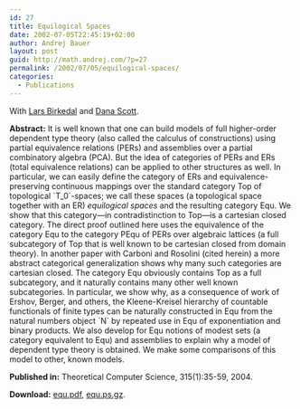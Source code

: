 ```yaml
---
id: 27
title: Equilogical Spaces
date: 2002-07-05T22:45:19+02:00
author: Andrej Bauer
layout: post
guid: http://math.andrej.com/?p=27
permalink: /2002/07/05/equilogical-spaces/
categories:
  - Publications
---
```

With [Lars Birkedal](http://www.itu.dk/people/birkedal/) and [Dana Scott](http://www.cs.cmu.edu/~scott/).

**Abstract:** It is well known that one can build models of full higher-order dependent type theory (also called the calculus of constructions) using partial equivalence relations (PERs) and assemblies over a partial combinatory algebra (PCA). But the idea of categories of PERs and ERs (total equivalence relations) can be applied to other structures as well. In particular, we can easily define the category of ERs and equivalence-preserving continuous mappings over the standard category Top of topological \`T_0\`-spaces; we call these spaces (a topological space together with an ER) _equilogical spaces_ and the resulting category Equ. We show that this category&mdash;in contradistinction to Top&mdash;is a cartesian closed category. The direct proof outlined here uses the equivalence of the category Equ to the category PEqu of PERs over algebraic lattices (a full subcategory of Top that is well known to be cartesian closed from domain theory). In another paper with Carboni and Rosolini (cited herein) a more abstract categorical generalization shows why many such categories are cartesian closed. The category Equ obviously contains Top as a full subcategory, and it naturally contains many other well known subcategories. In particular, we show why, as a consequence of work of Ershov, Berger, and others, the Kleene-Kreisel hierarchy of countable functionals of finite types can be naturally constructed in Equ from the natural numbers object \`N\` by repeated use in Equ of exponentiation and binary products. We also develop for Equ notions of modest sets (a category equivalent to Equ) and assemblies to explain why a model of dependent type theory is obtained. We make some comparisons of this model to other, known models.

**Published in:** Theoretical Computer Science, 315(1):35-59, 2004.

**Download:** [equ.pdf](/asset/data/equ.pdf "Equilogical Spaces"), [equ.ps.gz](/asset/data/equ.ps.gz "Equilogical Spaces").
